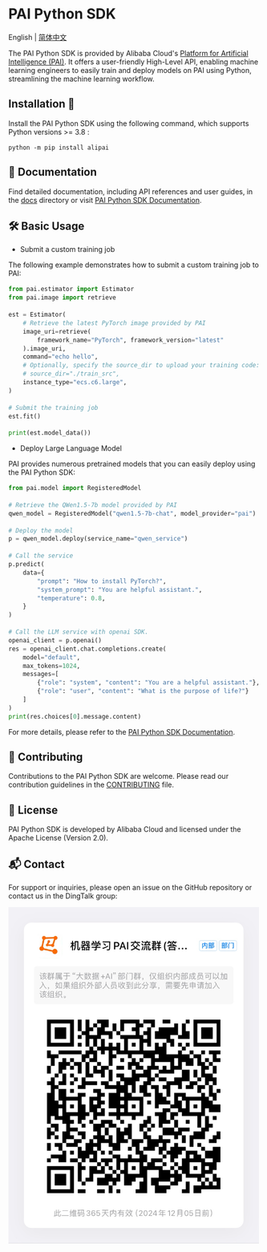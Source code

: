 # PAI Python SDK


English \| [简体中文](./README.md)

The PAI Python SDK is provided by Alibaba Cloud\'s [Platform for Artificial Intelligence (PAI)](https://www.aliyun.com/product/bigdata/learn). It offers a user-friendly High-Level API, enabling machine learning engineers to easily train and deploy models on PAI using Python, streamlining the machine learning workflow.

## Installation 🔧

Install the PAI Python SDK using the following command, which supports Python versions \>= 3.8 :

```shell
python -m pip install alipai
```

## 📖 Documentation

Find detailed documentation, including API references and user guides, in the [docs](./docs/) directory or visit [PAI Python SDK Documentation](https://alipai.readthedocs.io/).

## 🛠 Basic Usage

- Submit a custom training job

The following example demonstrates how to submit a custom training job to PAI:

```python
from pai.estimator import Estimator
from pai.image import retrieve

est = Estimator(
    # Retrieve the latest PyTorch image provided by PAI
    image_uri=retrieve(
        framework_name="PyTorch", framework_version="latest"
    ).image_uri,
    command="echo hello",
    # Optionally, specify the source_dir to upload your training code:
    # source_dir="./train_src",
    instance_type="ecs.c6.large",
)

# Submit the training job
est.fit()

print(est.model_data())
```

- Deploy Large Language Model

PAI provides numerous pretrained models that you can easily deploy using the PAI Python SDK:

```python
from pai.model import RegisteredModel

# Retrieve the QWen1.5-7b model provided by PAI
qwen_model = RegisteredModel("qwen1.5-7b-chat", model_provider="pai")

# Deploy the model
p = qwen_model.deploy(service_name="qwen_service")

# Call the service
p.predict(
    data={
        "prompt": "How to install PyTorch?",
        "system_prompt": "You are helpful assistant.",
        "temperature": 0.8,
    }
)

# Call the LLM service with openai SDK.
openai_client = p.openai()
res = openai_client.chat.completions.create(
    model="default",
    max_tokens=1024,
    messages=[
        {"role": "system", "content": "You are a helpful assistant."},
        {"role": "user", "content": "What is the purpose of life?"}
    ]
)
print(res.choices[0].message.content)


```

For more details, please refer to the [PAI Python SDK Documentation](https://alipai.readthedocs.io/).

## 🤝 Contributing

Contributions to the PAI Python SDK are welcome. Please read our contribution guidelines in the [CONTRIBUTING](./CONTRIBUTING.md) file.

## 📝 License

PAI Python SDK is developed by Alibaba Cloud and licensed under the Apache License (Version 2.0).

## 📬 Contact

For support or inquiries, please open an issue on the GitHub repository or contact us in the DingTalk group:

<img src="./assets/dingtalk-group.png" alt="DingTalkGroup" width="500"/>
